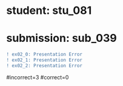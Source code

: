# student: stu_081
# submission: sub_039

```diff
! ex02_0: Presentation Error
! ex02_1: Presentation Error
! ex02_2: Presentation Error
```
#incorrect=3
#correct=0
